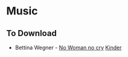 # Music

## To Download

* Bettina Wegner - [No Woman no cry](https://www.youtube.com/watch?v=_00k8vvJ29U)
		   [Kinder ](https://www.youtube.com/watch?v=fcdkwdfz0GA)
